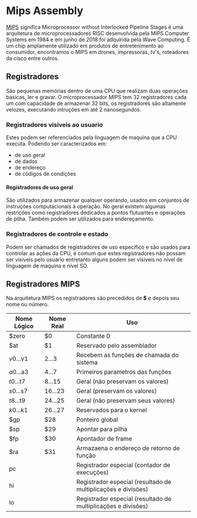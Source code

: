 # Mips Assembly

[MIPS](https://www.mips.com) significa Microprocessor without Interlocked Pipeline Stages é uma arquitetura de microprocessadores RISC desenvolvida pela MIPS Computer Systems em 1984 e em junho de 2018 foi adquirida pela Wave Computing. É um chip amplamente utilizado em produtos de entretenimento ao consumidor, encontramos o MIPS em drones, impressoras, tv's, roteadores da cisco entre outros.

## Registradores

São pequenas memórias dentro de uma CPU que realizam duas operações básicas, ler e gravar. O microprocessador MIPS tem 32 registradores cada um com capacidade de armazenar 32 bits, os registradores são altamente velozes, executando intruções em até 2 nanosegundos.

### Registradores visiveis ao usuario

Estes podem ser referenciados pela linguagem de maquina que a CPU executa. Podendo ser caracterizados em:

* de uso geral
* de dados
* de endereço
* de códigos de condições

#### Registradores de uso geral

São utilizados para armazenar qualquer operando, usados em conjuntos de instruções computacionais à operação. No geral existem algumas restrições como registradores dedicados a pontos flutuantes e operações de pilha. Também podem ser utilizados para endereçamento.

### Registradores de controle e estado

Podem ser chamados de registradores de uso específico e são usados para controlar as ações da CPU, é comum que estes registradores não possam ser visiveis pelo usuário entretanto alguns podem ser visiveis no nível de linguagem de maquina e nível SO.

## Registradores MIPS

Na arquitetura MIPS os registradores são precedidos de **$** e depois seu nome ou número.

Nome Lógico | Nome Real 	| Uso
---			|	---			|	---
$zero		|	$0			|	Constante 0
$at			|	$1 			|	Reservado pelo assemblador
$v0...$v1	|	$2...$3		|	Recebem as funções de chamada do sistema
$a0...$a3	|	$4...$7 	|	Primeiros parametros das funções
$t0...$t7	|	$8...$15	|	Geral (não preservam os valores)
$s0...$s7	|	$16...$23	|	Geral (preservam os valores)
$t8...$t9	|	$24...$25	|	Geral (não preservam seus valores)
$k0...$k1	|	$26...$27	|	Reservados para o kernel
$gp			|	$28			|	Ponteiro global
$sp			|	$29			|	Apontar para pilha
$fp			|	$30			|	Apontador de frame
$ra			|	$31			|	Armazaena o endereço de retorno de função
pc			|				|	Registrador especial (contador de execuções)
hi			|				|	Registrador especial (resultado de multiplicações e divisões)
lo			|				|	Registrador especial (resultado de multiplicações e divisões)